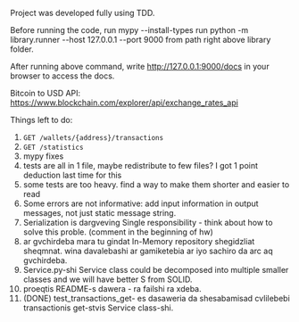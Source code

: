 Project was developed fully using TDD.

Before running the code, run mypy --install-types
run python -m library.runner --host 127.0.0.1 --port 9000 from path right above library folder.

After running above command, write http://127.0.0.1:9000/docs in your browser to access the docs.

Bitcoin to USD API: https://www.blockchain.com/explorer/api/exchange_rates_api

Things left to do:
1) `GET /wallets/{address}/transactions`
2) `GET /statistics`
3) mypy fixes
4) tests are all in 1 file, maybe redistribute to few files? I got 1 point deduction last time for this
5) some tests are too heavy. find a way to make them shorter and easier to read
6) Some errors are not informative: add input information in output messages, not just static message string.
7) Serialization is dargveving Single responsibility - think about how to solve this proble. (comment in the beginning of hw)
8) ar gvchirdeba mara tu gindat In-Memory repository shegidzliat sheqmnat. wina davalebashi ar gamiketebia ar iyo sachiro da arc aq gvchirdeba.
9) Service.py-shi Service class could be decomposed into multiple smaller classes and we will have better S from SOLID.
10) proeqtis README-s dawera - ra failshi ra xdeba.
11) (DONE) test_transactions_get- es dasaweria da shesabamisad cvlilebebi transactionis get-stvis Service class-shi. 